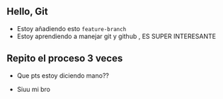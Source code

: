 ## Hello, Git
- Estoy añadiendo esto `feature-branch`
- Estoy aprendiendo a manejar git y github , ES SUPER INTERESANTE

## Repito el proceso 3 veces
- Que pts estoy diciendo mano??

- Siuu mi bro